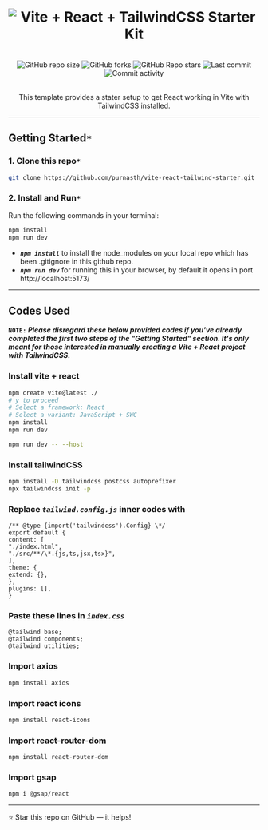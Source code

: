 <h1 align="center">
  <img
      src="https://readme-typing-svg.demolab.com?font=Roboto+Slab&color=9f4bff&size=30&center=true&vCenter=true&width=500&lines=Vite++React++TailwindCSS+Starter+Kit;"
      alt="Vite + React + TailwindCSS Starter Kit"
  />
</h1>
  <br/>

<div align="center">
  <img
    alt="GitHub repo size"
    src="https://img.shields.io/github/repo-size/purnasth/vite-react-tailwind-starter?color=9f4bff&logo=github&style=for-the-badge&logoColor=9f4bff"
  />
  <img
    alt="GitHub forks"
    src="https://img.shields.io/github/forks/purnasth/vite-react-tailwind-starter?color=9f4bff&logo=github&style=for-the-badge&logoColor=9f4bff"
  />
  <img
    alt="GitHub Repo stars"
    src="https://img.shields.io/github/stars/purnasth/vite-react-tailwind-starter?color=9f4bff&logo=github&style=for-the-badge&logoColor=9f4bff"
  />
  <img
    alt="Last commit"
    src="https://img.shields.io/github/last-commit/purnasth/vite-react-tailwind-starter?color=9f4bff&logo=git&logoColor&style=for-the-badge"
  />
  <img
    alt="Commit activity"
    src="https://img.shields.io/github/commit-activity/m/purnasth/vite-react-tailwind-starter?color=9f4bff&logo=git&logoColor&style=for-the-badge"
  />
</div>
<br />

<p align="center">This template provides a stater setup to get React working in Vite with TailwindCSS installed.</p>

---

## Getting Started`*`

### 1. Clone this repo`*`

```sh
git clone https://github.com/purnasth/vite-react-tailwind-starter.git
```

### 2. Install and Run`*`

Run the following commands in your terminal:

```sh
npm install
npm run dev
```

- <b><em>`npm install`</em></b> to install the node_modules on your local repo which has been .gitignore in this github repo.
- <b><em>`npm run dev`</em></b> for running this in your browser, by default it opens in port http://localhost:5173/

---

## Codes Used

<b>`NOTE:`
<em>
Please disregard these below provided codes if you've already completed the first two steps of the "Getting Started" section. It's only meant for those interested in manually creating a Vite + React project with TailwindCSS.
</em>
</b>

### Install vite + react

```sh
npm create vite@latest ./
# y to proceed
# Select a framework: React
# Select a variant: JavaScript + SWC
npm install
npm run dev
```

```sh
npm run dev -- --host
```

### Install tailwindCSS

```sh
npm install -D tailwindcss postcss autoprefixer
npx tailwindcss init -p
```

### Replace <em>`tailwind.config.js`</em> inner codes with

```
/** @type {import('tailwindcss').Config} \*/
export default {
content: [
"./index.html",
"./src/**/\*.{js,ts,jsx,tsx}",
],
theme: {
extend: {},
},
plugins: [],
}
```

### Paste these lines in <em>`index.css`</em>

```
@tailwind base;
@tailwind components;
@tailwind utilities;
```

### Import axios

```sh
npm install axios
```

### Import react icons

```sh
npm install react-icons
```

### Import react-router-dom

```sh
npm install react-router-dom
```

### Import gsap

```sh
npm i @gsap/react
```

---

<!--

<details>
<summary><h4>Install vite + react</h4></summary>
<br/>
<p>
npm create vite@latest ./
<br/>
Select a framework: React
<br/>
Select a variant: JavaScript + SWC
<br/>
npm install
<br/>
npm run dev
</p>
<br/>
</details>
<details>
<summary><h4>Install tailwindCSS</h4></summary>
<br/>
<p align="center">
npm install -D tailwindcss postcss autoprefixer
<br/>
npx tailwindcss init -p
</p>
<br/>
<br/>
<h4 align="center">Replace tailwind.config.js inner codes with</h4>
<br/>
<p align="center">
/** @type {import('tailwindcss').Config} \*/ <br/>
export default { <br/>
content: [ <br/>
"./index.html", <br/>
"./src/**/\*.{js,ts,jsx,tsx}", <br/>
], <br/>
theme: { <br/>
extend: {}, <br/>
}, <br/>
plugins: [], <br/>
} <br/>
</p>

<br/>
<h4 align="center">Paste these lines in index.css</h4>
<br/>
<br/>
<p align="center">
@tailwind base;<br/>
@tailwind components;<br/>
@tailwind utilities;<br/>
</p>

</details>

<details>
<summary><h4>Import react icons</h4></summary>
<br/>
<p align="center">
npm install react-icons --save</p>

<br/>
</details>

<details>
<summary><h4>Import axios</h4></summary>
<br/>
<p align="center">
npm install axios
</p>

<br/>
</details> -->

⭐ Star this repo on GitHub — it helps!

